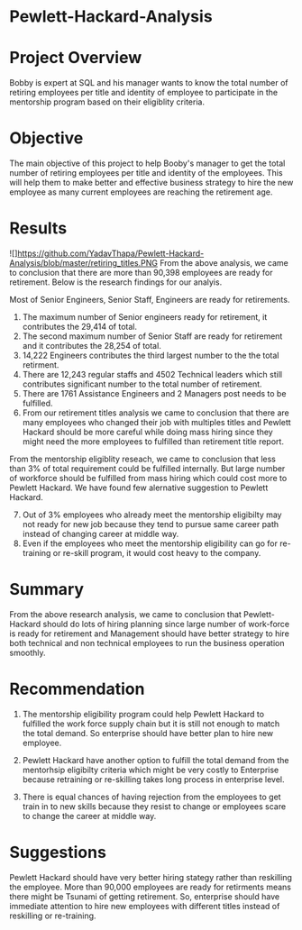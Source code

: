 # Pewlett-Hackard-Analysis

# Project Overview
Bobby is expert at SQL and his manager wants to know the total number of retiring employees per title and identity of employee to participate in the mentorship program based on their eligiblity criteria.

# Objective
The main objective of this project to help Booby's manager to get the total number of retiring employees per title and identity of the employees. This will help them to make better and effective business strategy to hire the new employee as many current employees are reaching the retirement age.

# Results
![]https://github.com/YadavThapa/Pewlett-Hackard-Analysis/blob/master/retiring_titles.PNG
From the above analysis, we came to conclusion that there are more than 90,398 employees are ready for retirement. Below is the research findings for our analyis.

Most of Senior Engineers, Senior Staff, Engineers are ready for retirements.
1. The maximum number of Senior engineers ready for retirement, it contributes the 29,414  of total.
2. The second maximum number of Senior Staff are ready for retirement and it contributes the  28,254 of total.
3. 14,222 Engineers contributes the third largest number to the the total retirment.
4. There are 12,243 regular staffs and 4502 Technical leaders which still contributes significant number to the total number of retirement. 
5. There are 1761 Assistance Engineers and 2 Managers post needs to be fulfilled.
6. From our retirement titles analysis we came to conclusion that there are many employees who changed their job with multiples titles and Pewlett Hackard should be more careful while doing mass hiring since they might need the more employees to fulfilled than retirement title report.

From the mentorship eligiblity reseach, we came to conclusion that less than 3% of total requirement could be fulfilled internally. But large number of workforce should be fulfilled from mass hiring which could cost more to Pewlett Hackard. We have found few alernative suggestion to Pewlett Hackard.

7. Out of 3% employees who already meet the mentorship eligibilty may not ready for new job because they tend to pursue same career path instead of changing career at middle way. 
8. Even if the employees who meet the mentorship eligibility can go for re-training or re-skill program, it would cost heavy to the company.


# Summary
From the above research analysis, we came to conclusion that Pewlett-Hackard should do lots of hiring planning since large number of work-force is ready for retirement and Management should have better strategy to hire both technical and non technical employees to run the business operation smoothly.

# Recommendation
1. The mentorship eligibility program could help Pewlett Hackard to fulfilled the work force supply chain but it is still not enough to match the total demand. So enterprise should have better plan to hire new employee.

2. Pewlett Hackard have another option to fulfill the total demand from the mentorhsip eligibilty criteria which might be very costly to Enterprise because retraining or re-skilling takes long process in enterprise level.

3. There is equal chances of having rejection from the employees to get train in to new skills because they resist to change or employees scare to change the career at middle way.

# Suggestions
Pewlett Hackard should have very better hiring stategy rather than reskilling the employee. More than 90,000 employees are ready for retirments means there might be Tsunami of getting retirement. So, enterprise should have immediate attention to hire new employees with different titles instead of reskilling or re-training.


